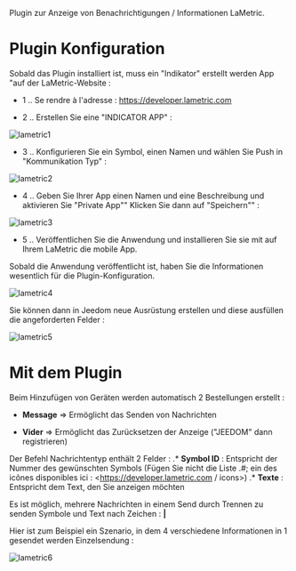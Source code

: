 Plugin zur Anzeige von Benachrichtigungen / Informationen
LaMetric.

Plugin Konfiguration 
=======================

Sobald das Plugin installiert ist, muss ein "Indikator" erstellt werden
App "auf der LaMetric-Website :

-   1 \.. Se rendre à l'adresse : <https://developer.lametric.com>

-   2 \.. Erstellen Sie eine "INDICATOR APP" :

![lametric1](../images/lametric1.png)

-   3 \.. Konfigurieren Sie ein Symbol, einen Namen und wählen Sie Push in "Kommunikation
    Typ" :

![lametric2](../images/lametric2.png)

-   4 \.. Geben Sie Ihrer App einen Namen und eine Beschreibung und aktivieren Sie "Private App""
    Klicken Sie dann auf "Speichern"" :

![lametric3](../images/lametric3.png)

-   5 \.. Veröffentlichen Sie die Anwendung und installieren Sie sie mit auf Ihrem LaMetric
    die mobile App.

Sobald die Anwendung veröffentlicht ist, haben Sie die Informationen
wesentlich für die Plugin-Konfiguration.

![lametric4](../images/lametric4.png)

Sie können dann in Jeedom neue Ausrüstung erstellen und diese ausfüllen
die angeforderten Felder :

![lametric5](../images/lametric5.png)

Mit dem Plugin 
=====================

Beim Hinzufügen von Geräten werden automatisch 2 Bestellungen erstellt
:

-   **Message** ⇒ Ermöglicht das Senden von Nachrichten

-   **Vider** ⇒ Ermöglicht das Zurücksetzen der Anzeige ("JEEDOM"
    dann registrieren)

Der Befehl Nachrichtentyp enthält 2 Felder : \.* **Symbol ID** :
Entspricht der Nummer des gewünschten Symbols (Fügen Sie nicht die Liste \.#; ein
des icônes disponibles ici : <https://developer.lametric.com / icons>) \.*
**Texte** : Entspricht dem Text, den Sie anzeigen möchten

Es ist möglich, mehrere Nachrichten in einem Send durch Trennen zu senden
Symbole und Text nach Zeichen : **|**

Hier ist zum Beispiel ein Szenario, in dem 4 verschiedene Informationen in 1 gesendet werden
Einzelsendung :

![lametric6](../images/lametric6.png)
